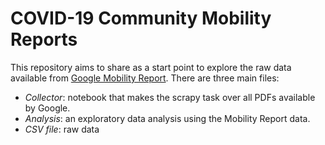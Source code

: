 # COVID-19 Community Mobility Reports

This repository aims to share as a start point to explore the raw data available from [Google Mobility Report](https://www.google.com/covid19/mobility/). There are three main files:

- *Collector*: notebook that makes the scrapy task over all PDFs available by Google.
- *Analysis*: an exploratory data analysis using the Mobility Report data.
- *CSV file*: raw data


